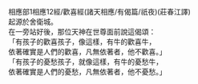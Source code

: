 相應部1相應12經/歡喜經(諸天相應/有偈篇/祇夜)(莊春江譯)  
起源於舍衛城。  
在一旁站好後，那位天神在世尊面前說這偈頌：  
「有孩子的歡喜孩子，像這樣，有牛的歡喜牛，  
依著確實是人們的歡喜，凡無依著者，他不歡喜。」  
「有孩子的憂愁孩子，就像這樣，有牛的憂愁牛，  
依著確實是人們的憂愁，凡無依著者，他不憂愁。」  
  
  
